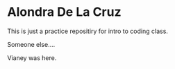 # Alondra De La Cruz

This is just a practice repositiry for intro to coding class. 

Someone else....

Vianey was here. 
